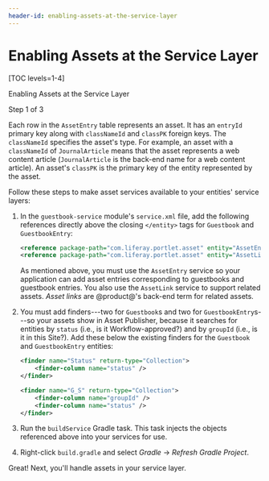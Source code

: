 ```yaml
---
header-id: enabling-assets-at-the-service-layer
---
```


# Enabling Assets at the Service Layer

[TOC levels=1-4]

<div class="learn-path-step row">
    <p>Enabling Assets at the Service Layer</p><p>Step 1 of 3</p>
</div>

Each row in the `AssetEntry` table represents an asset. It has an `entryId`
primary key along with `classNameId` and `classPK` foreign keys. The
`classNameId` specifies the asset's type. For example, an asset with
a `classNameId` of `JournalArticle` means that the asset represents a web
content article (`JournalArticle` is the back-end name for a web content
article). An asset's `classPK` is the primary key of the entity represented by
the asset. 

Follow these steps to make asset services available to your entities' service
layers: 

1.  In the `guestbook-service` module's `service.xml` file, add the following 
    references directly above the closing `</entity>` tags for `Guestbook` and 
    `GuestbookEntry`: 

    ```xml
    <reference package-path="com.liferay.portlet.asset" entity="AssetEntry" />
    <reference package-path="com.liferay.portlet.asset" entity="AssetLink" />
    ```

    As mentioned above, you must use the `AssetEntry` service so your
    application can add asset entries corresponding to guestbooks and guestbook
    entries. You also use the `AssetLink` service to support related assets.
    *Asset links* are @product@'s back-end term for related assets. 

2.  You must add finders---two for `Guestbook`s and two for
    `GuestbookEntry`s---so your assets show in Asset Publisher, because it
    searches for entities by `status` (i.e., is it Workflow-approved?) and by
    `groupId` (i.e., is it in this Site?). Add these below the existing finders
    for the `Guestbook` and `GuestbookEntry` entities: 

    ```xml
    <finder name="Status" return-type="Collection">
        <finder-column name="status" />
    </finder>

    <finder name="G_S" return-type="Collection">
        <finder-column name="groupId" />
        <finder-column name="status" />
    </finder>
    ```

3.  Run the `buildService` Gradle task. This task injects the objects referenced above
    into your services for use. 

4.  Right-click `build.gradle` and select *Gradle* &rarr; *Refresh Gradle
    Project*. 

Great! Next, you'll handle assets in your service layer. 
